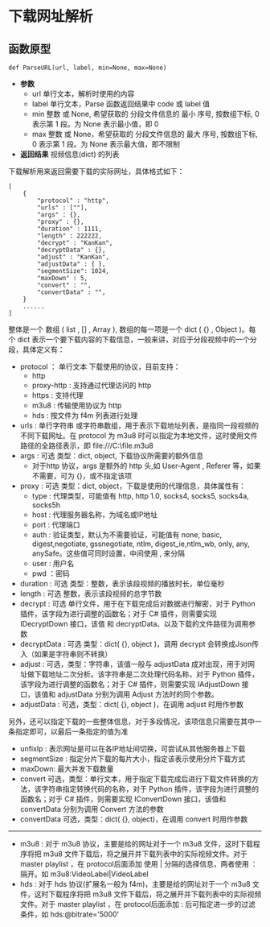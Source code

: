 # 下载网址解析

## 函数原型
```
def ParseURL(url, label, min=None, max=None)
```
* **参数**
    * url 单行文本，解析时使用的内容
    * label 单行文本，Parse 函数返回结果中 code 或 label 值
    * min 整数 或 None, 希望获取的 分段文件信息的 最小 序号, 按数组下标, 0 表示第 1 段。为 None 表示最小值，即 0
    * max 整数 或 None，希望获取的 分段文件信息的 最大 序号, 按数组下标, 0 表示第 1 段。为 None 表示最大值，即不限制
* **返回结果** 视频信息(dict) 的列表

下载解析用来返回需要下载的实际网址，具体格式如下：
```
[
    {
        "protocol" : "http", 
        "urls" : [""],
        "args" : {},
        "proxy" : {},
        "duration" : 1111,
        "length" : 222222,
        "decrypt" : "KanKan",
        "decryptData" : {},
        "adjust" : "KanKan", 
        "adjustData" : { },
        "segmentSize": 1024,
        "maxDown" : 5,
        "convert" : "",
        "convertData" : "",
    }
    ......
]
```
整体是一个 数组 ( list , [] , Array ), 数组的每一项是一个 dict ( {} , Object )。每个 dict 表示一个要下载内容的下载信息，一般来讲，对应于分段视频中的一个分段，具体定义有： 
* protocol ： 单行文本 下载使用的协议，目前支持：
    * http
    * proxy-http : 支持通过代理访问的 http 
    * https : 支持代理
    * m3u8 : 传输使用协议为 http
    * hds : 按文件为 f4m 列表进行处理
* urls : 单行字符串 或字符串数组，用于表示下载地址列表，是指同一段视频的不同下载网址。在 protocol 为 m3u8 时可以指定为本地文件，这时使用文件路径的全路径表示，即 file:///C:\file.m3u8 
* args : 可选 类型：dict, object, 下载协议所需要的额外信息
    * 对于http 协议，args 是额外的 http 头,如 User-Agent , Referer 等，如果不需要，可为 {}，或不指定该项
* proxy : 可选 类型：dict, object，下载是使用的代理信息，具体属性有：
    * type : 代理类型，可能值有 http, http 1.0, socks4, socks5, socks4a, socks5h
    * host : 代理服务器名称，为域名或IP地址
    * port : 代理端口 
    * auth : 验证类型，默认为不需要验证，可能值有 none, basic, digest,negotiate, gssnegotiate, ntlm, digest_ie,ntlm_wb, only, any, anySafe。这些值可同时设置，中间使用 , 来分隔
    * user : 用户名
    * pwd ：密码
* duration :  可选 类型：整数，表示该段视频的播放时长，单位毫秒
* length : 可选 整数，表示该段视频的总字节数
* decrypt : 可选 单行文件，用于在下载完成后对数据进行解密，对于 Python 插件，该字段为进行调整的函数名；对于 C# 插件，则需要实现IDecryptDown 接口，该值 和 decryptData、以及下载的文件路径为调用参数
* decryptData : 可选 类型：dict( {}, object )，调用 decrypt 会转换成Json传入（如果是字符串则不转换）
* adjust : 可选，类型：字符串，该值一般与 adjustData 成对出现，用于对网址做下载地址二次分析。该字符串是二次处理代码名称，对于 Python 插件，该字段为进行调整的函数名；对于 C# 插件，则需要实现 IAdjustDown 接口，该值和 adjustData 分别为调用 Adjust 方法时的同个参数。
* adjustData : 可选，类型：dict( {}, object )，在调用 adjust 时用作参数

另外，还可以指定下载的一些整体信息，对于多段情况，该项信息只需要在其中一条指定即可，以最后一条指定的值为准 
* unfixIp : 表示网址是可以在各IP地址间切换，可尝试从其他服务器上下载
* segmentSize : 指定分片下载的每片大小，指定该表示使用分片下载方式
* maxDown: 最大并发下载数量
* convert 可选，类型：单行文本，用于指定下载完成后进行下载文件转换的方法，该字符串指定转换代码的名称，对于 Python 插件，该字段为进行调整的函数名；对于 C# 插件，则需要实现 IConvertDown 接口，该值和 convertData 分别为调用 Convert 方法的参数
* convertData 可选，类型：dict( {}, object)，在调用 convert 时用作参数

***

* m3u8 : 对于 m3u8 协议，主要是给的网址对于一个 m3u8 文件，这时下载程序将把 m3u8 文件下载后，将之展开并下载列表中的实际视频文件。对于 master playlist ，在 protocol后面添加 使用 | 分隔的选择信息，两者使用 ： 隔开。如 m3u8:VideoLabel|VideoLabel
* hds : 对于 hds 协议(扩展名一般为 f4m)，主要是给的网址对于一个 m3u8 文件，这时下载程序将把 m3u8 文件下载后，将之展开并下载列表中的实际视频文件。对于 master playlist ，在 protocol后面添加 : 后可指定进一步的过滤条件，如 hds:@bitrate='5000'
